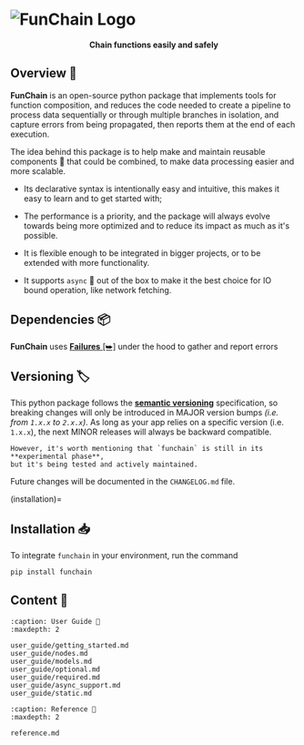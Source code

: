 # <img id="logo" src="_static/logo/banner.png" alt="FunChain Logo" />
<div style="text-align: center; font-weight: bold;">Chain functions easily and safely</div>

## Overview 📜

**FunChain** is an open-source python package that implements tools for function composition,
and reduces the code needed to create a pipeline to process data sequentially
or through multiple branches in isolation, and capture errors from being propagated,
then reports them at the end of each execution.

The idea behind this package is to help make and maintain reusable components 🧩 that could be combined,
to make data processing easier and more scalable.

- Its declarative syntax is intentionally easy and intuitive, this makes it easy to learn and to get started with;

- The performance is a priority, and the package will always evolve towards being
more optimized and to reduce its impact as much as it's possible.

- It is flexible enough to be integrated in bigger projects, or to be extended with 
more functionality.

- It supports `async` 🎉 out of the box to make it the best choice for IO bound operation,
 like network fetching.

## Dependencies 📦
**FunChain** uses <a href="https://failures.readthedocs.io" target="_blank"><b>Failures</b> [⮩]</a>
under the hood to gather and report errors

## Versioning 🏷️
This python package follows the <a href="https://semver.org" target="_blank"><b>semantic versioning</b></a> specification, so breaking changes
will only be introduced in MAJOR version bumps _(i.e. from ``1.x.x`` to ``2.x.x``)_.
As long as your app relies on a specific version (i.e. ``1.x.x``), the next MINOR releases will always be
backward compatible.

```{note}
However, it's worth mentioning that `funchain` is still in its **experimental phase**,
but it's being tested and actively maintained.
```
Future changes will be documented in the `CHANGELOG.md` file.

(installation)=
## Installation 📥
To integrate `funchain` in your environment, run the command

```bash
pip install funchain
```

## Content 📂
```{toctree}
:caption: User Guide 📖
:maxdepth: 2

user_guide/getting_started.md
user_guide/nodes.md
user_guide/models.md
user_guide/optional.md
user_guide/required.md
user_guide/async_support.md
user_guide/static.md
```

```{toctree}
:caption: Reference 🔎
:maxdepth: 2

reference.md
```